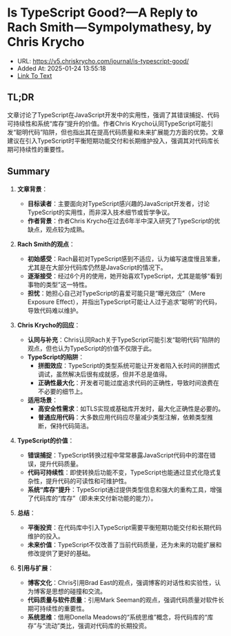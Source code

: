 # Is TypeScript Good?—A Reply to Rach Smith — Sympolymathesy, by Chris Krycho
- URL: https://v5.chriskrycho.com/journal/is-typescript-good/
- Added At: 2025-01-24 13:55:18
- [Link To Text](2025-01-24-is-typescript-good-—a-reply-to-rach-smith-—-sympolymathesy,-by-chris-krycho_raw.md)

## TL;DR
文章讨论了TypeScript在JavaScript开发中的实用性，强调了其错误捕捉、代码可持续性和系统“库存”提升的价值。作者Chris Krycho认同TypeScript可能引发“聪明代码”陷阱，但也指出其在提高代码质量和未来扩展能力方面的优势。文章建议在引入TypeScript时平衡短期功能交付和长期维护投入，强调其对代码库长期可持续性的重要性。

## Summary
1. **文章背景**：
   - **目标读者**：主要面向对TypeScript感兴趣的JavaScript开发者，讨论TypeScript的实用性，而非深入技术细节或哲学争议。
   - **作者背景**：作者Chris Krycho在过去6年半中深入研究了TypeScript的优缺点，观点较为成熟。

2. **Rach Smith的观点**：
   - **初始感受**：Rach最初对TypeScript感到不适应，认为编写速度慢且笨重，尤其是在大部分代码库仍然是JavaScript的情况下。
   - **逐渐接受**：经过6个月的使用，她开始喜欢TypeScript，尤其是能够“看到事物的类型”这一特性。
   - **担忧**：她担心自己对TypeScript的喜爱可能只是“曝光效应”（Mere Exposure Effect），并指出TypeScript可能让人过于追求“聪明”的代码，导致代码难以维护。

3. **Chris Krycho的回应**：
   - **认同与补充**：Chris认同Rach关于TypeScript可能引发“聪明代码”陷阱的观点，但也认为TypeScript的价值不仅限于此。
   - **TypeScript的陷阱**：
     - **拼图效应**：TypeScript的类型系统可能让开发者陷入长时间的拼图式调试，虽然解决后很有成就感，但并不总是值得。
     - **正确性最大化**：开发者可能过度追求代码的正确性，导致时间浪费在不必要的细节上。
   - **适用场景**：
     - **高安全性需求**：如TLS实现或基础库开发时，最大化正确性是必要的。
     - **普通应用代码**：大多数应用代码应尽量减少类型注解，依赖类型推断，保持代码简洁。

4. **TypeScript的价值**：
   - **错误捕捉**：TypeScript转换过程中常常暴露JavaScript代码中的潜在错误，提升代码质量。
   - **代码可持续性**：即使转换后功能不变，TypeScript也能通过显式化隐式复杂性，提升代码的可读性和可维护性。
   - **系统“库存”提升**：TypeScript通过提供类型信息和强大的重构工具，增强了代码库的“库存”（即未来交付新功能的能力）。

5. **总结**：
   - **平衡投资**：在代码库中引入TypeScript需要平衡短期功能交付和长期代码维护的投入。
   - **未来价值**：TypeScript不仅改善了当前代码质量，还为未来的功能扩展和修改提供了更好的基础。

6. **引用与扩展**：
   - **博客文化**：Chris引用Brad East的观点，强调博客的对话性和实验性，认为博客是思想的碰撞和交流。
   - **代码质量与软件质量**：引用Mark Seeman的观点，强调代码质量对软件长期可持续性的重要性。
   - **系统思维**：借用Donella Meadows的“系统思维”概念，将代码库的“库存”与“流动”类比，强调对代码库的长期投资。
